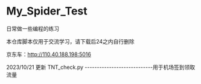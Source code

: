 # My_Spider_Test
日常做一些编程的练习

本仓库脚本仅用于交流学习，请下载后24之内自行删除

京东车：http://110.40.188.198:5016

2023/10/21 更新 TNT_check.py ----------------------------用于机场签到领取流量

